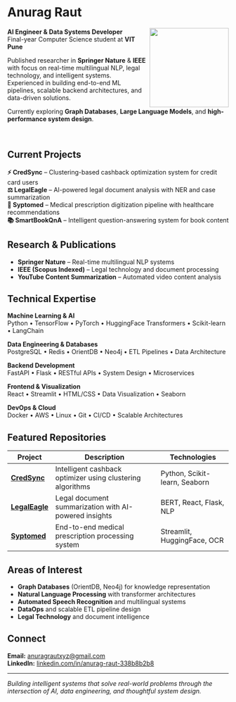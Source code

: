 # Anurag Raut

<img src="https://github.com/saadeghi/saadeghi/blob/master/dino.gif" align="right" width="180"/>

**AI Engineer & Data Systems Developer**  
Final-year Computer Science student at **VIT Pune**

Published researcher in **Springer Nature** & **IEEE** with focus on real-time multilingual NLP, legal technology, and intelligent systems. Experienced in building end-to-end ML pipelines, scalable backend architectures, and data-driven solutions.

Currently exploring **Graph Databases**, **Large Language Models**, and **high-performance system design**.

<br clear="right"/>

## Current Projects

**⚡ CredSync** – Clustering-based cashback optimization system for credit card users  
**⚖️ LegalEagle** – AI-powered legal document analysis with NER and case summarization  
**🧾 Syptomed** – Medical prescription digitization pipeline with healthcare recommendations  
**📚 SmartBookQnA** – Intelligent question-answering system for book content  

## Research & Publications

- **Springer Nature** – Real-time multilingual NLP systems
- **IEEE (Scopus Indexed)** – Legal technology and document processing
- **YouTube Content Summarization** – Automated video content analysis

## Technical Expertise

**Machine Learning & AI**  
Python • TensorFlow • PyTorch • HuggingFace Transformers • Scikit-learn • LangChain

**Data Engineering & Databases**  
PostgreSQL • Redis • OrientDB • Neo4j • ETL Pipelines • Data Architecture

**Backend Development**  
FastAPI • Flask • RESTful APIs • System Design • Microservices

**Frontend & Visualization**  
React • Streamlit • HTML/CSS • Data Visualization • Seaborn

**DevOps & Cloud**  
Docker • AWS • Linux • Git • CI/CD • Scalable Architectures

## Featured Repositories

| Project | Description | Technologies |
|---------|-------------|--------------|
| [**CredSync**](https://github.com/AnuragRaut08/credsync) | Intelligent cashback optimizer using clustering algorithms | Python, Scikit-learn, Seaborn |
| [**LegalEagle**](https://github.com/AnuragRaut08/legaleagle) | Legal document summarization with AI-powered insights | BERT, React, Flask, NLP |
| [**Syptomed**](https://github.com/AnuragRaut08/syptomed) | End-to-end medical prescription processing system | Streamlit, HuggingFace, OCR |

## Areas of Interest

- **Graph Databases** (OrientDB, Neo4j) for knowledge representation
- **Natural Language Processing** with transformer architectures
- **Automated Speech Recognition** and multilingual systems
- **DataOps** and scalable ETL pipeline design
- **Legal Technology** and document intelligence

## Connect

**Email:** [anuragrautxyz@gmail.com](mailto:anuragrautxyz@gmail.com)  
**LinkedIn:** [linkedin.com/in/anurag-raut-338b8b2b8](https://www.linkedin.com/in/anurag-raut-338b8b2b8)

---

*Building intelligent systems that solve real-world problems through the intersection of AI, data engineering, and thoughtful system design.*
